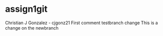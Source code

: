# assign1git
Christian J Gonzalez - cjgonz21
First comment
testbranch change
This is a change on the newbranch
